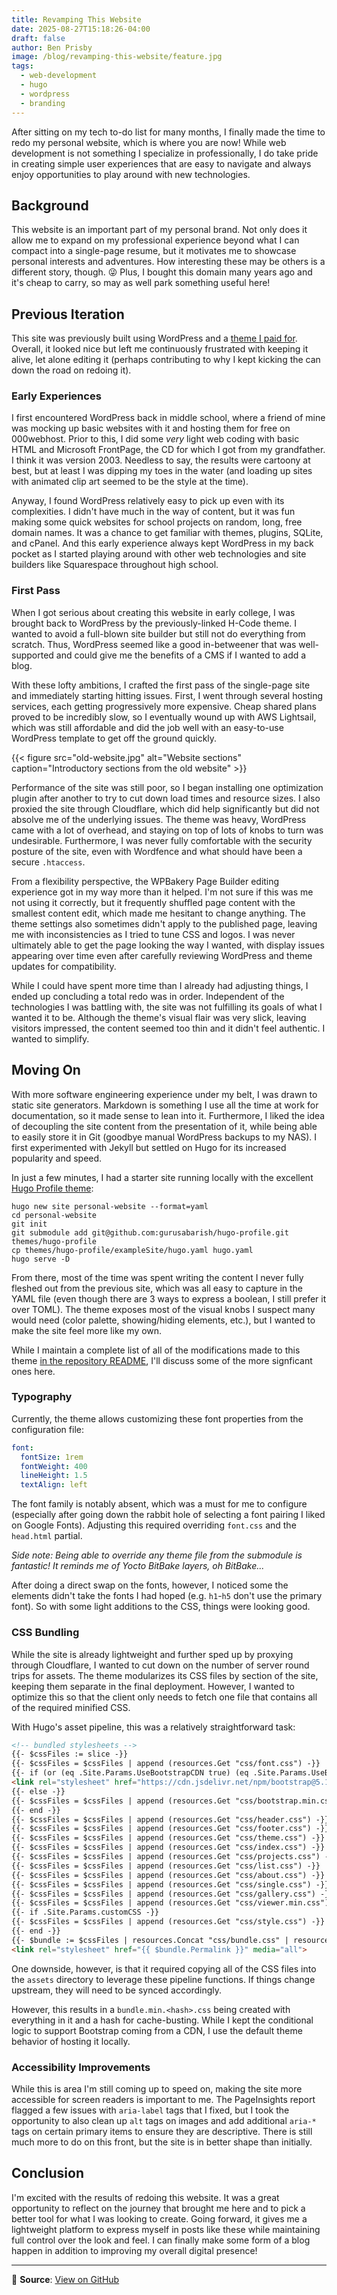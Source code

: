 ```yaml
---
title: Revamping This Website
date: 2025-08-27T15:18:26-04:00
draft: false
author: Ben Prisby
image: /blog/revamping-this-website/feature.jpg
tags:
  - web-development
  - hugo
  - wordpress
  - branding
---
```

After sitting on my tech to-do list for many months, I finally made the time to redo my personal website, which is where
you are now! While web development is not something I specialize in professionally, I do take pride in creating simple
user experiences that are easy to navigate and always enjoy opportunities to play around with new technologies.

## Background

This website is an important part of my personal brand. Not only does it allow me to expand on my professional
experience beyond what I can compact into a single-page resume, but it motivates me to showcase personal interests and
adventures. How interesting these may be others is a different story, though. 😜 Plus, I bought this domain many years
ago and it's cheap to carry, so may as well park something useful here!

## Previous Iteration

This site was previously built using WordPress and a [theme I paid for](https://hcode.themezaa.com). Overall, it looked
nice but left me continuously frustrated with keeping it alive, let alone editing it (perhaps contributing to why I kept
kicking the can down the road on redoing it).

### Early Experiences

I first encountered WordPress back in middle school, where a friend of mine was mocking up basic websites with it and
hosting them for free on 000webhost. Prior to this, I did some *very* light web coding with basic HTML and Microsoft
FrontPage, the CD for which I got from my grandfather. I think it was version 2003. Needless to say, the results were
cartoony at best, but at least I was dipping my toes in the water (and loading up sites with animated clip art seemed to
be the style at the time).

Anyway, I found WordPress relatively easy to pick up even with its complexities. I didn't have much in the way of
content, but it was fun making some quick websites for school projects on random, long, free domain names. It was a
chance to get familiar with themes, plugins, SQLite, and cPanel. And this early experience always kept WordPress in my
back pocket as I started playing around with other web technologies and site builders like Squarespace throughout high
school.

### First Pass

When I got serious about creating this website in early college, I was brought back to WordPress by the
previously-linked H-Code theme. I wanted to avoid a full-blown site builder but still not do everything from scratch.
Thus, WordPress seemed like a good in-betweener that was well-supported and could give me the benefits of a CMS if I
wanted to add a blog.

With these lofty ambitions, I crafted the first pass of the single-page site and immediately starting hitting issues.
First, I went through several hosting services, each getting progressively more expensive. Cheap shared plans proved to
be incredibly slow, so I eventually wound up with AWS Lightsail, which was still affordable and did the job well with an
easy-to-use WordPress template to get off the ground quickly.

{{< figure src="old-website.jpg" alt="Website sections" caption="Introductory sections from the old website" >}}

Performance of the site was still poor, so I began installing one optimization plugin after another to try to cut down
load times and resource sizes. I also proxied the site through Cloudflare, which did help significantly but did not
absolve me of the underlying issues. The theme was heavy, WordPress came with a lot of overhead, and staying on top of
lots of knobs to turn was undesirable. Furthermore, I was never fully comfortable with the security posture of the site,
even with Wordfence and what should have been a secure `.htaccess`.

From a flexibility perspective, the WPBakery Page Builder editing experience got in my way more than it helped. I'm not
sure if this was me not using it correctly, but it frequently shuffled page content with the smallest content edit,
which made me hesitant to change anything. The theme settings also sometimes didn't apply to the published page,
leaving me with inconsistencies as I tried to tune CSS and logos. I was never ultimately able to get the page looking
the way I wanted, with display issues appearing over time even after carefully reviewing WordPress and theme updates for
compatibility.

While I could have spent more time than I already had adjusting things, I ended up concluding a total redo was in order.
Independent of the technologies I was battling with, the site was not fulfilling its goals of what I wanted it to be.
Although the theme's visual flair was very slick, leaving visitors impressed, the content seemed too thin and it didn't
feel authentic. I wanted to simplify.

## Moving On

With more software engineering experience under my belt, I was drawn to static site generators. Markdown is
something I use all the time at work for documentation, so it made sense to lean into it. Furthermore, I liked the idea
of decoupling the site content from the presentation of it, while being able to easily store it in Git (goodbye manual
WordPress backups to my NAS). I first experimented with Jekyll but settled on Hugo for its increased popularity and
speed.

In just a few minutes, I had a starter site running locally with the excellent
[Hugo Profile theme](https://github.com/gurusabarish/hugo-profile):

```shell
hugo new site personal-website --format=yaml
cd personal-website
git init
git submodule add git@github.com:gurusabarish/hugo-profile.git themes/hugo-profile
cp themes/hugo-profile/exampleSite/hugo.yaml hugo.yaml
hugo serve -D
```

From there, most of the time was spent writing the content I never fully fleshed out from the previous site, which was
all easy to capture in the YAML file (even though there are 3 ways to express a boolean, I still prefer it over TOML).
The theme exposes most of the visual knobs I suspect many would need (color palette, showing/hiding elements, etc.), but
I wanted to make the site feel more like my own.

While I maintain a complete list of all of the modifications made to this theme
[in the repository README](https://github.com/benprisby/personal-website?tab=readme-ov-file#-theme-modifications), I'll
discuss some of the more signficant ones here.

### Typography

Currently, the theme allows customizing these font properties from the configuration file:

```yaml
font:
  fontSize: 1rem
  fontWeight: 400
  lineHeight: 1.5
  textAlign: left
```

The font family is notably absent, which was a must for me to configure (especially after going down the rabbit hole of
selecting a font pairing I liked on Google Fonts). Adjusting this required overriding `font.css` and the `head.html`
partial.

*Side note: Being able to override any theme file from the submodule is fantastic! It reminds me of Yocto BitBake
layers, oh BitBake...*

After doing a direct swap on the fonts, however, I noticed some the elements didn't take the fonts I had hoped (e.g.
`h1`-`h5` don't use the primary font). So with some light additions to the CSS, things were looking good.

### CSS Bundling

While the site is already lightweight and further sped up by proxying through Cloudflare, I wanted to cut down on the
number of server round trips for assets. The theme modularizes its CSS files by section of the site, keeping them
separate in the final deployment. However, I wanted to optimize this so that the client only needs to fetch one file
that contains all of the required minified CSS.

With Hugo's asset pipeline, this was a relatively straightforward task:

```html
<!-- bundled stylesheets -->
{{- $cssFiles := slice -}}
{{- $cssFiles = $cssFiles | append (resources.Get "css/font.css") -}}
{{- if (or (eq .Site.Params.UseBootstrapCDN true) (eq .Site.Params.UseBootstrapCDN "css")) -}}
<link rel="stylesheet" href="https://cdn.jsdelivr.net/npm/bootstrap@5.1.3/dist/css/bootstrap.min.css" integrity="sha384-1BmE4kWBq78iYhFldvKuhfTAU6auU8tT94WrHftjDbrCEXSU1oBoqyl2QvZ6jIW3" crossorigin="anonymous">
{{- else -}}
{{- $cssFiles = $cssFiles | append (resources.Get "css/bootstrap.min.css") -}}
{{- end -}}
{{- $cssFiles = $cssFiles | append (resources.Get "css/header.css") -}}
{{- $cssFiles = $cssFiles | append (resources.Get "css/footer.css") -}}
{{- $cssFiles = $cssFiles | append (resources.Get "css/theme.css") -}}
{{- $cssFiles = $cssFiles | append (resources.Get "css/index.css") -}}
{{- $cssFiles = $cssFiles | append (resources.Get "css/projects.css") -}}
{{- $cssFiles = $cssFiles | append (resources.Get "css/list.css") -}}
{{- $cssFiles = $cssFiles | append (resources.Get "css/about.css") -}}
{{- $cssFiles = $cssFiles | append (resources.Get "css/single.css") -}}
{{- $cssFiles = $cssFiles | append (resources.Get "css/gallery.css") -}}
{{- $cssFiles = $cssFiles | append (resources.Get "css/viewer.min.css") -}}
{{- if .Site.Params.customCSS -}}
{{- $cssFiles = $cssFiles | append (resources.Get "css/style.css") -}}
{{- end -}}
{{- $bundle := $cssFiles | resources.Concat "css/bundle.css" | resources.Minify | resources.Fingerprint -}}
<link rel="stylesheet" href="{{ $bundle.Permalink }}" media="all">
```

One downside, however, is that it required copying all of the CSS files into the `assets` directory to leverage these
pipeline functions. If things change upstream, they will need to be synced accordingly.

However, this results in a `bundle.min.<hash>.css` being created with everything in it and a hash for cache-busting.
While I kept the conditional logic to support Bootstrap coming from a CDN, I use the default theme behavior of hosting
it locally.

### Accessibility Improvements

While this is area I'm still coming up to speed on, making the site more accessible for screen readers is important to
me. The PageInsights report flagged a few issues with `aria-label` tags that I fixed, but I took the opportunity to also
clean up `alt` tags on images and add additional `aria-*` tags on certain primary items to ensure they are descriptive.
There is still much more to do on this front, but the site is in better shape than initially.

## Conclusion

I'm excited with the results of redoing this website. It was a great opportunity to reflect on the journey that brought
me here and to pick a better tool for what I was looking to create. Going forward, it gives me a lightweight platform to
express myself in posts like these while maintaining full control over the look and feel. I can finally make some form
of a blog happen in addition to improving my overall digital presence!

---

📁 **Source**: [View on GitHub](https://github.com/benprisby/personal-website)
